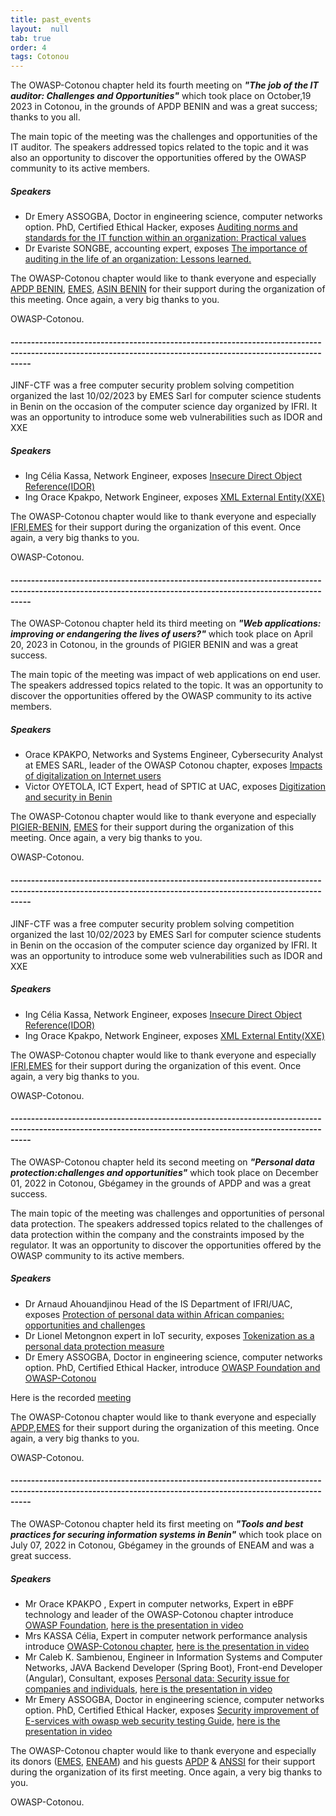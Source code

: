 ```yaml
---
title: past_events
layout:  null
tab: true
order: 4
tags: Cotonou
---
```


The OWASP-Cotonou chapter held its fourth meeting on ***<i>"The job of the IT auditor: Challenges and Opportunities"</i>*** which took place on October,19 2023 in Cotonou, in the grounds of APDP BENIN and was a great success; thanks to you all.

The main topic of the meeting was the challenges and opportunities of the IT auditor. The speakers addressed topics related to the topic and it was also an opportunity to discover the opportunities offered by the OWASP community to its active members.

<h5>Speakers</h5>

<ul>
<li>
    Dr Emery ASSOGBA, Doctor in engineering science, computer networks option. PhD, Certified Ethical Hacker, exposes 
    <a href="assets/images/owasp-chapter-audit-OWASP-Cotonou.pptx.pdf">
    Auditing norms and standards for the IT function within an organization: Practical values</a>
</li>

<li>
    Dr Evariste SONGBE, accounting expert, exposes 
    <a href="">
    The importance of auditing in the life of an organization: Lessons learned.</a>
</li>

</ul>

The OWASP-Cotonou chapter would like to thank everyone and especially <a href="https://apdp.bj">APDP BENIN</a>,
<a href="https://emes.bj/">EMES</a>, <a href="https://asin.bj">ASIN BENIN</a> for their support during the organization of this meeting. Once again, a very big thanks to you.

OWASP-Cotonou.

<h4>-------------------------------------------------------------------------------------------------------------------------------------------------------------</h4>

JINF-CTF was a free computer security problem solving competition organized the last 10/02/2023 by EMES Sarl for computer science students in Benin on the occasion of the computer science day organized by IFRI. It was an opportunity to introduce some web vulnerabilities such as IDOR and XXE

<h5>Speakers</h5>

<ul>
<li>
    Ing Célia Kassa, Network Engineer, exposes 
    <a href="assets/images/owasp-idor.pptx">
    Insecure Direct Object Reference(IDOR)</a>
</li>

<li>
    Ing Orace Kpakpo, Network Engineer, exposes 
    <a href="assets/images/owasp-xml-entity.pptx">
    XML External Entity(XXE)</a>
</li>

</ul>

The OWASP-Cotonou chapter would like to thank everyone and especially <a href="https://ifri-uac.bj/">IFRI</a>,<a href="https://emes.bj/">EMES</a> for their support during the organization of this event. Once again, a very big thanks to you.

OWASP-Cotonou.
<h4>-------------------------------------------------------------------------------------------------------------------------------------------------------------</h4>

The OWASP-Cotonou chapter held its third meeting on ***<i>"Web applications: improving or endangering the lives of users?"</i>*** which took place on April 20, 2023 in Cotonou, in the grounds of PIGIER BENIN and was a great success.

The main topic of the meeting was impact of web applications on end user. The speakers addressed topics related to the topic. It was an opportunity to discover the opportunities offered by the OWASP community to its active members.

<h5>Speakers</h5>

<ul>
<li>
    Orace KPAKPO, Networks and Systems Engineer, Cybersecurity Analyst at EMES SARL, leader of the OWASP Cotonou chapter, exposes 
    <a href="">
    Impacts of digitalization on Internet users</a>
</li>

<li>
    Victor OYETOLA, ICT Expert, head of SPTIC at UAC, exposes 
    <a href="">
    Digitization and security in Benin</a>
</li>

</ul>

The OWASP-Cotonou chapter would like to thank everyone and especially <a href="https://pigier-benin.com/">PIGIER-BENIN</a>,
<a href="https://emes.bj/">EMES</a> for their support during the organization of this meeting. Once again, a very big thanks to you.

OWASP-Cotonou.

<h4>-------------------------------------------------------------------------------------------------------------------------------------------------------------</h4>

JINF-CTF was a free computer security problem solving competition organized the last 10/02/2023 by EMES Sarl for computer science students in Benin on the occasion of the computer science day organized by IFRI. It was an opportunity to introduce some web vulnerabilities such as IDOR and XXE

<h5>Speakers</h5>

<ul>
<li>
    Ing Célia Kassa, Network Engineer, exposes 
    <a href="assets/images/owasp-idor.pptx">
    Insecure Direct Object Reference(IDOR)</a>
</li>

<li>
    Ing Orace Kpakpo, Network Engineer, exposes 
    <a href="assets/images/owasp-xml-entity.pptx">
    XML External Entity(XXE)</a>
</li>

</ul>

The OWASP-Cotonou chapter would like to thank everyone and especially <a href="https://ifri-uac.bj/">IFRI</a>,<a href="https://emes.bj/">EMES</a> for their support during the organization of this event. Once again, a very big thanks to you.

OWASP-Cotonou.
<h4>-------------------------------------------------------------------------------------------------------------------------------------------------------------</h4>

The OWASP-Cotonou chapter held its second meeting on ***<i>"Personal data protection:challenges and opportunities"</i>*** which took place on December 01, 2022 in Cotonou, Gbégamey in the grounds of APDP and was a great success.

The main topic of the meeting was challenges and opportunities of personal data protection. The speakers addressed topics related to the challenges of data protection within the company and the constraints imposed by the regulator. It was an opportunity to discover the opportunities offered by the OWASP community to its active members.

<h5>Speakers</h5>

<ul>
<li>
    Dr Arnaud Ahouandjinou Head of the IS Department of IFRI/UAC, exposes 
    <a href="assets/images/Present-OWASP-AhA.pptx">
    Protection of personal data within African companies: opportunities and challenges</a>
</li>

<li>
    Dr Lionel Metongnon expert in IoT security, exposes 
    <a href="assets/images/owasp-chapter-OWASP-La-tokenisation-comme-mesure-de-protection-des-données-personnelles.pptx">
    Tokenization as a personal data protection measure</a>
</li>

<li>
    Dr Emery ASSOGBA, Doctor in engineering science, computer networks option. PhD, Certified Ethical Hacker, introduce
    <a href="owasp-chapter-OWASP-Web-Security-Testing-Guide.pptx.pdf">
    OWASP Foundation and OWASP-Cotonou</a>
</li>
</ul>

Here is the recorded <a href="https://www.youtube.com/watch?v=DZ0-ybyA8JM">meeting</a>

The OWASP-Cotonou chapter would like to thank everyone and especially <a href="https://www.apdp.bj/">APDP</a>,<a href="https://emes.bj/">EMES</a> for their support during the organization of this meeting. Once again, a very big thanks to you.

OWASP-Cotonou.

<h4>-------------------------------------------------------------------------------------------------------------------------------------------------------------</h4>

The OWASP-Cotonou chapter held its first meeting on ***<i>"Tools and best practices for securing information systems in Benin"</i>*** which took place on July 07, 2022 in Cotonou, Gbégamey in the grounds of ENEAM and was a great success.

<h5>Speakers</h5>

<ul>
<li>
    Mr Orace KPAKPO , Expert in computer networks, Expert in eBPF technology and leader of the OWASP-Cotonou chapter introduce
    <a href="https://fr.scribd.com/presentation/583222986/Presentation-d-OWASP">OWASP Foundation</a>,  
    <a href="https://www.youtube.com/watch?v=I0RkUlpzF6w&t=7s">here is the presentation in video</a>
</li>

<li>
    Mrs KASSA Célia, Expert in computer network performance analysis introduce
    <a href="https://fr.scribd.com/presentation/583223907/Presentation-du-chapitre-OWASP-Cotonou">OWASP-Cotonou chapter</a>, 
    <a href="https://www.youtube.com/watch?v=I0RkUlpzF6w&t=7s">here is the presentation in video</a>
</li>

<li>
    Mr Caleb K. Sambienou, Engineer in Information Systems and Computer Networks, JAVA Backend Developer (Spring Boot),
    Front-end Developer (Angular), Consultant, exposes <a href="https://fr.scribd.com/presentation/583225461/Donnees-a-caractere-personnel-Enjeu-securitaire-pour-les-entreprises-et-les-individus">Personal data: Security issue for companies and individuals</a>, 
    <a href="https://www.youtube.com/watch?v=MVRGdjG39TI&t=596s">here is the presentation in video</a>
</li>

<li>
    Mr Emery ASSOGBA, Doctor in engineering science, computer networks option. PhD, Certified Ethical Hacker, exposes 
<a href="https://fr.scribd.com/presentation/583226393/Ameliorer-la-securite-des-E-services-avec-OWASP-Web-Security-Testing-Guide">
Security improvement of E-services with owasp web security testing Guide</a>, 
    <a href="https://www.youtube.com/watch?v=3Tv3pGO3K2g&t=7s">here is the presentation in video</a>
</li>
</ul>


The OWASP-Cotonou chapter would like to thank everyone and especially its donors (<a href="https://emes.bj/">EMES</a>, <a href="http://eneam.uac.bj/">ENEAM</a>) and his guests <a href="https://www.apdp.bj/">APDP</a> & <a href="https://anssi.bj/">ANSSI</a> for their support during the organization of its first meeting. Once again, a very big thanks to you.

OWASP-Cotonou.

